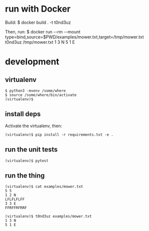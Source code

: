 # run with Docker

Build:
    $ docker build . -t t0nd3uz

Then, run:
    $ docker run --rm --mount type=bind,source=$PWD/examples/mower.txt,target=/tmp/mower.txt t0nd3uz /tmp/mower.txt
    1 3 N
    5 1 E

# development

## virtualenv

    $ python3 -mvenv /some/where
    $ source /some/where/bin/activate
    (virtualenv)$

## install deps

Activate the virtualenv, then:

    (virtualenv)$ pip install -r requirements.txt -e .

## run the unit tests

    (virtualenv)$ pytest

## run the thing

    (virtualenv)$ cat examples/mower.txt
    5 5
    1 2 N
    LFLFLFLFF
    3 3 E
    FFRFFRFRRF

    (virtualenv)$ t0nd3uz examples/mower.txt
    1 3 N
    5 1 E
